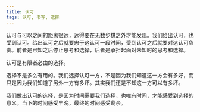 ```yaml
---
title: 认可
tags: 认可, 书写, 选择
---
```



认可与可以之间的距离很远，远得要在无数步棋之外才能发现。我们给出认可，也受到认可。给出认可之后就要忠于这认可一段时间，受到认可之后就要对这认可负责。前者是已知之后停止思考和选择，后者是承担起面对未知时的思考和选择。

认可是有限者必由的选择。

选择不是多么有用的。我们选择认可一方，不是因为我们知道这一方会有多好，而只是因为我们知道了另外一方有多坏。其实我们还是不知这一方可以有多坏。

我们做出认可的选择，是因为时间需要我们选择，也唯有时间，才能感受到选择的意义。当下的时间感受早晚，最终的时间感受剩余。

